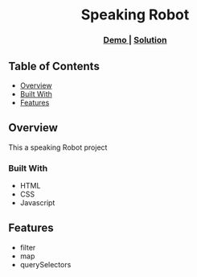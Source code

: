 
<h1 align="center">Speaking Robot</h1>


<div align="center">
  <h3>
    <a href="https://ahmedhamed77.github.io/roBot/">
      Demo
    </a>
    <span> | </span>
    <a href="">
      Solution
    </a>
  </h3>
</div>

<!-- TABLE OF CONTENTS -->

## Table of Contents

- [Overview](#overview)
- [Built With](#built-with)
- [Features](#features)

<!-- OVERVIEW -->

## Overview

This a speaking Robot project 

### Built With

<!-- This section should list any major frameworks that you built your project using. Here are a few examples.-->

- HTML
- CSS
- Javascript


## Features

<!-- List the features of your application or follow the template. Don't share the figma file here :) -->

- filter
- map 
- querySelectors

